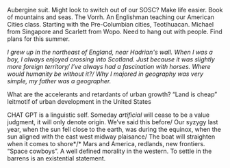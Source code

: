 Aubergine suit. Might look to switch out of our SOSC? Make life easier. Book of mountains and seas. The Vorrh. An Englishman teaching our American Cities class. Starting with the Pre-Columbian cities, Teotihuacan. Michael from Singapore and Scarlett from Wopo. Need to hang out with people. Find plans for this summer. 

*I grew up in the northeast of England, near Hadrian's wall. When I was a boy, I always enjoyed crossing into Scotland. Just because it was slightly more foreign territory/ I’ve always had a fascination with horses. Where would humanity be without it?/ Why I majored in geography was very simple, my father was a geographer.* 

What are the accelerants and retardants of urban growth? “Land is cheap” leitmotif of urban development in the United States

CHAT GPT is a linguistic self. Someday *artificial* will cease to be a value judgment, it will only denote origin. We’ve said this before/ Our syzygy last year, when the sun fell close to the earth, was during the equinox, when the sun aligned with the east west midway plaisance/ The boat will straighten when it comes to shore*/* Mars and America, redlands, new frontiers. “Space cowboys”. A well defined morality in the western. To settle in the barrens is an existential statement.